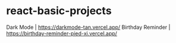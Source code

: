 # react-basic-projects

Dark Mode | https://darkmode-tan.vercel.app/
Birthday Reminder | https://birthday-reminder-pied-xi.vercel.app/
